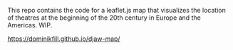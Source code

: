 This repo contains the code for a leaflet.js map that visualizes the location of theatres at the beginning of the 20th century in Europe and the Americas.
WIP.

https://dominikfill.github.io/djaw-map/
